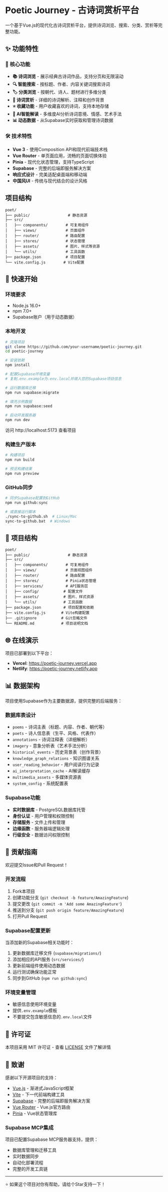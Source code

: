 # Poetic Journey - 古诗词赏析平台

一个基于Vue.js的现代化古诗词赏析平台，提供诗词浏览、搜索、分类、赏析等完整功能。

## ✨ 功能特性

### 🎯 核心功能
- **📚 诗词浏览** - 展示经典古诗词作品，支持分页和无限滚动
- **🔍 智能搜索** - 按标题、作者、内容关键词搜索诗词
- **🏷️ 分类浏览** - 按朝代、诗人、题材进行多维分类
- **📖 诗词赏析** - 详细的诗词解析、注释和创作背景
- **⭐ 收藏功能** - 用户收藏喜欢的诗词，支持本地存储
- **🤖 AI智能解读** - 多维度AI分析诗词意境、情感、艺术手法
- **📊 动态数据** - 从Supabase实时获取和管理诗词数据

### 🛠️ 技术特性
- **Vue 3** - 使用Composition API和现代前端技术栈
- **Vue Router** - 单页面应用，流畅的页面切换体验
- **Pinia** - 现代化状态管理，支持TypeScript
- **Supabase** - 完整的后端即服务解决方案
- **响应式设计** - 完美适配桌面端和移动端
- **中国风UI** - 传统与现代结合的设计风格

## 项目结构

```
poet/
├── public/                 # 静态资源
├── src/
│   ├── components/        # 可复用组件
│   ├── views/             # 页面组件
│   ├── router/            # 路由配置
│   ├── stores/            # 状态管理
│   ├── assets/            # 图片、样式等资源
│   └── utils/             # 工具函数
├── package.json           # 项目配置
└── vite.config.js        # Vite配置
```

## 🚀 快速开始

### 环境要求
- Node.js 16.0+
- npm 7.0+
- Supabase账户（用于动态数据）

### 本地开发
```bash
# 克隆项目
git clone https://github.com/your-username/poetic-journey.git
cd poetic-journey

# 安装依赖
npm install

# 配置Supabase环境变量
# 复制.env.example为.env.local并填入您的Supabase项目信息

# 运行数据库迁移
npm run supabase:migrate

# 填充示例数据
npm run supabase:seed

# 启动开发服务器
npm run dev
```

访问 http://localhost:5173 查看项目

### 构建生产版本
```bash
# 构建项目
npm run build

# 预览构建结果
npm run preview
```

### GitHub同步
```bash
# 同步Supabase配置到GitHub
npm run github:sync

# 或直接运行脚本
./sync-to-github.sh  # Linux/Mac
sync-to-github.bat  # Windows
```

## 📁 项目结构

```
poet/
├── public/                 # 静态资源
├── src/
│   ├── components/        # 可复用组件
│   ├── views/             # 页面视图组件
│   ├── router/            # 路由配置
│   ├── stores/            # Pinia状态管理
│   ├── services/          # API服务层
│   ├── config/           # 配置文件
│   ├── assets/           # 图片、样式资源
│   └── utils/            # 工具函数
├── package.json          # 项目配置和依赖
├── vite.config.js       # Vite构建配置
├── .gitignore           # Git忽略文件
└── README.md            # 项目说明文档
```

## 🌐 在线演示

项目已部署到以下平台：
- **Vercel**: https://poetic-journey.vercel.app
- **Netlify**: https://poetic-journey.netlify.app

## 📊 数据架构

项目使用Supabase作为主要数据源，提供完整的后端服务：

### 数据库表设计
- `poems` - 诗词主表（标题、内容、作者、朝代等）
- `poets` - 诗人信息表（生平、风格、代表作）
- `annotations` - 诗词注释表（详细解析）
- `imagery` - 意象分析表（艺术手法分析）
- `historical_events` - 历史背景表（创作背景）
- `knowledge_graph_relations` - 知识图谱关系
- `user_reading_behavior` - 用户阅读行为记录
- `ai_interpretation_cache` - AI解读缓存
- `multimedia_assets` - 多媒体资源表
- `system_config` - 系统配置表

### Supabase功能
- **实时数据库** - PostgreSQL数据库托管
- **身份认证** - 用户管理和权限控制
- **存储服务** - 文件上传和管理
- **边缘函数** - 服务器端逻辑处理
- **行级安全** - 数据访问权限控制

## 🤝 贡献指南

欢迎提交Issue和Pull Request！

### 开发流程
1. Fork本项目
2. 创建功能分支 (`git checkout -b feature/AmazingFeature`)
3. 提交更改 (`git commit -m 'Add some AmazingFeature'`)
4. 推送到分支 (`git push origin feature/AmazingFeature`)
5. 打开Pull Request

### Supabase配置更新
当添加新的Supabase相关功能时：
1. 更新数据库迁移文件 (`supabase/migrations/`)
2. 添加相应的API服务 (`src/services/`)
3. 更新前端组件使用动态数据
4. 运行测试确保功能正常
5. 同步到GitHub (`npm run github:sync`)

### 环境变量管理
- 敏感信息使用环境变量
- 提供`.env.example`模板
- 不要提交包含敏感信息的`.env.local`文件

## 📄 许可证

本项目采用 MIT 许可证 - 查看 [LICENSE](LICENSE) 文件了解详情

## 🙏 致谢

感谢以下开源项目的支持：
- [Vue.js](https://vuejs.org/) - 渐进式JavaScript框架
- [Vite](https://vitejs.dev/) - 下一代前端构建工具
- [Supabase](https://supabase.com/) - 完整的后端即服务解决方案
- [Vue Router](https://router.vuejs.org/) - Vue.js官方路由
- [Pinia](https://pinia.vuejs.org/) - Vue状态管理库

### Supabase MCP集成
项目已配置Supabase MCP服务器支持，提供：
- 数据库管理和迁移工具
- 实时数据同步
- 自动化部署流程
- 完整的开发工具链

---
⭐ 如果这个项目对你有帮助，请给个Star支持一下！